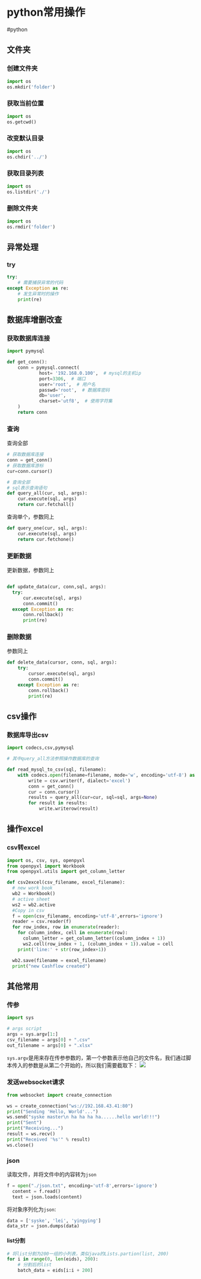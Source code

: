 # python常用操作

#python

## 文件夹

### 创建文件夹

```python
import os
os.mkdir('folder')
```

### 获取当前位置

```python
import os
os.getcwd()
```

### 改变默认目录

```python
import os
os.chdir('../')
```

### 获取目录列表

```python
import os
os.listdir('./')
```

### 删除文件夹

```python
import os
os.rmdir('folder')
```


## 异常处理

### try

```python
try:
    # 需要捕获异常的代码
except Exception as re:
    # 发生异常时的操作
    print(re)
```

## 数据库增删改查

### 获取数据库连接

```python
import pymysql

def get_conn():
    conn = pymysql.connect(
            host= '192.168.0.100',  # mysql的主机ip
            port=3306,  # 端口
            user='root',  # 用户名
            passwd='root',  # 数据库密码
            db='user',
            charset='utf8',  # 使用字符集
    )
    return conn
```

### 查询

查询全部

```python
# 获取数据库连接
conn = get_conn()
# 获取数据库游标
cur=conn.cursor()

# 查询全部
# sql表示查询语句
def query_all(cur, sql, args):
    cur.execute(sql, args)
    return cur.fetchall()
```

查询单个，参数同上

```python
def query_one(cur, sql, args):
    cur.execute(sql, args)
    return cur.fetchone()
```


### 更新数据

更新数据，参数同上

```python

def update_data(cur, conn,sql, args):
  try:
      cur.execute(sql, args)
      conn.commit()
  except Exception as re:
      conn.rollback()
      print(re)
```

### 删除数据

参数同上

```python
def delete_data(cursor, conn, sql, args):
    try:
        cursor.execute(sql, args)
        conn.commit()
    except Exception as re:
        conn.rollback()
        print(re)
```

## csv操作

### 数据库导出csv

```python
import codecs,csv,pymysql

# 其中query_all方法参照操作数据库的查询

def read_mysql_to_csv(sql, filename):
    with codecs.open(filename=filename, mode='w', encoding='utf-8') as f:
        write = csv.writer(f, dialect='excel')
        conn = get_conn()
        cur = conn.cursor()
        results = query_all(cur=cur, sql=sql, args=None)
        for result in results:
            write.writerow(result)
```

## 操作excel

### csv转excel

```python
import os, csv, sys, openpyxl
from openpyxl import Workbook
from openpyxl.utils import get_column_letter

def csv2excel(csv_filename, excel_filename):
  # new work book
  wb2 = Workbook()
  # active sheet
  ws2 = wb2.active
  #Copy in csv
  f = open(csv_filename, encoding='utf-8',errors='ignore')
  reader = csv.reader(f)
  for row_index, row in enumerate(reader):
    for column_index, cell in enumerate(row):
      column_letter = get_column_letter((column_index + 1))
      ws2.cell(row_index + 1, (column_index + 1)).value = cell
    print('line:' + str(row_index+1))

  wb2.save(filename = excel_filename)
  print("new Cashflow created")
```

## 其他常用

### 传参

```python
import sys

# args script
args = sys.argv[1:]
csv_filename = args[0] + ".csv"
out_filename = args[0] + ".xlsx"
```

`sys.argv`是用来存在传参参数的，第一个参数表示他自己的文件名，我们通过脚本传入的参数是从第二个开始的，所以我们需要截取下：
![](https://syske-pic-bed.oss-cn-hangzhou.aliyuncs.com/imgs/20221125193411.png)

### 发送websocket请求

```python
from websocket import create_connection

ws = create_connection("ws://192.168.43.41:80")
print("Sending 'Hello, World'...")
ws.send("syske master\n ha ha ha ha......hello world!!!")
print("Sent")
print("Receiving...")
result = ws.recv()
print("Received '%s'" % result)
ws.close()
```

### json

读取文件，并将文件中的内容转为`json`

```python
f = open("./json.txt", encoding='utf-8',errors='ignore')
  content = f.read()
  text = json.loads(content)
```

将对象序列化为`json`:

```python
data = ['syske', 'lei', 'yingying']
data_str = json.dumps(data)
```

#### list分割

```python
# 将list分割为200一组的小列表，类似java的Lists.partion(list, 200)
for i in range(0, len(eids), 200):
    # 分割后的list
    batch_data = eids[i:i + 200]
```